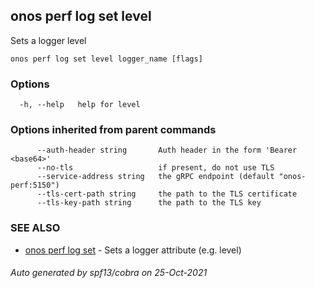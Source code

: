 ## onos perf log set level

Sets a logger level

```
onos perf log set level logger_name [flags]
```

### Options

```
  -h, --help   help for level
```

### Options inherited from parent commands

```
      --auth-header string       Auth header in the form 'Bearer <base64>'
      --no-tls                   if present, do not use TLS
      --service-address string   the gRPC endpoint (default "onos-perf:5150")
      --tls-cert-path string     the path to the TLS certificate
      --tls-key-path string      the path to the TLS key
```

### SEE ALSO

* [onos perf log set](onos_perf_log_set.md)	 - Sets a logger attribute (e.g. level)

###### Auto generated by spf13/cobra on 25-Oct-2021

